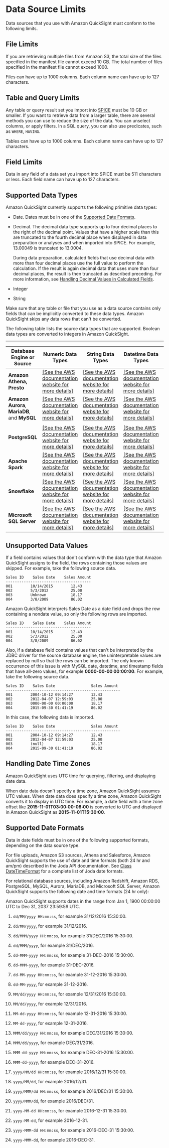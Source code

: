 # Data Source Limits<a name="data-source-limits"></a>

Data sources that you use with Amazon QuickSight must conform to the following limits\.

## File Limits<a name="file-limits"></a>

If you are retrieving multiple files from Amazon S3, the total size of the files specified in the manifest file cannot exceed 10 GB\. The total number of files specified in the manifest file cannot exceed 1000\. 

Files can have up to 1000 columns\. Each column name can have up to 127 characters\. 

## Table and Query Limits<a name="table-limits"></a>

Any table or query result set you import into [SPICE](welcome.md#spice) must be 10 GB or smaller\. If you want to retrieve data from a larger table, there are several methods you can use to reduce the size of the data\. You can unselect columns, or apply filters\. In a SQL query, you can also use predicates, such as `WHERE`, `HAVING`\.

Tables can have up to 1000 columns\. Each column name can have up to 127 characters\. 

## Field Limits<a name="field-limits"></a>

Data in any field of a data set you import into SPICE must be 511 characters or less\. Each field name can have up to 127 characters\.

## Supported Data Types<a name="supported-data-types"></a>

Amazon QuickSight currently supports the following primitive data types:
+ Date\. Dates must be in one of the [Supported Date Formats](#supported-date-formats)\.
+ Decimal\. The decimal data type supports up to four decimal places to the right of the decimal point\. Values that have a higher scale than this are truncated to the fourth decimal place when displayed in data preparation or analyses and when imported into SPICE\. For example, 13\.00049 is truncated to 13\.0004\.

  During data preparation, calculated fields that use decimal data with more than four decimal places use the full value to perform the calculation\. If the result is again decimal data that uses more than four decimal places, the result is then truncated as described preceding\. For more information, see [Handling Decimal Values in Calculated Fields](working-with-calculated-fields.md#handling-decimal-fields)\. 
+ Integer
+ String

Make sure that any table or file that you use as a data source contains only fields that can be implicitly converted to these data types\. Amazon QuickSight skips any data rows that can't be converted\. 

The following table lists the source data types that are supported\. Boolean data types are converted to integers in Amazon QuickSight\.


****  

| Database Engine or Source | Numeric Data Types | String Data Types | Datetime Data Types | Boolean Data Types | 
| --- | --- | --- | --- | --- | 
|   **Amazon Athena, Presto**  |  [\[See the AWS documentation website for more details\]](http://docs.aws.amazon.com/quicksight/latest/user/data-source-limits.html)  |  [\[See the AWS documentation website for more details\]](http://docs.aws.amazon.com/quicksight/latest/user/data-source-limits.html)  |  [\[See the AWS documentation website for more details\]](http://docs.aws.amazon.com/quicksight/latest/user/data-source-limits.html)  |  [\[See the AWS documentation website for more details\]](http://docs.aws.amazon.com/quicksight/latest/user/data-source-limits.html)  | 
|  **Amazon Aurora**, **MariaDB**, and **MySQL**  |  [\[See the AWS documentation website for more details\]](http://docs.aws.amazon.com/quicksight/latest/user/data-source-limits.html)  |  [\[See the AWS documentation website for more details\]](http://docs.aws.amazon.com/quicksight/latest/user/data-source-limits.html)  |  [\[See the AWS documentation website for more details\]](http://docs.aws.amazon.com/quicksight/latest/user/data-source-limits.html)  |  | 
|    |    |    |    |    | 
|   **PostgreSQL**   |  [\[See the AWS documentation website for more details\]](http://docs.aws.amazon.com/quicksight/latest/user/data-source-limits.html)  |  [\[See the AWS documentation website for more details\]](http://docs.aws.amazon.com/quicksight/latest/user/data-source-limits.html)  |  [\[See the AWS documentation website for more details\]](http://docs.aws.amazon.com/quicksight/latest/user/data-source-limits.html)  |  [\[See the AWS documentation website for more details\]](http://docs.aws.amazon.com/quicksight/latest/user/data-source-limits.html)  | 
|   **Apache Spark**  |  [\[See the AWS documentation website for more details\]](http://docs.aws.amazon.com/quicksight/latest/user/data-source-limits.html)  |  [\[See the AWS documentation website for more details\]](http://docs.aws.amazon.com/quicksight/latest/user/data-source-limits.html)  |  [\[See the AWS documentation website for more details\]](http://docs.aws.amazon.com/quicksight/latest/user/data-source-limits.html)  |  [\[See the AWS documentation website for more details\]](http://docs.aws.amazon.com/quicksight/latest/user/data-source-limits.html)  | 
|   **Snowflake**   |  [\[See the AWS documentation website for more details\]](http://docs.aws.amazon.com/quicksight/latest/user/data-source-limits.html)  |  [\[See the AWS documentation website for more details\]](http://docs.aws.amazon.com/quicksight/latest/user/data-source-limits.html)  |  [\[See the AWS documentation website for more details\]](http://docs.aws.amazon.com/quicksight/latest/user/data-source-limits.html)  |  [\[See the AWS documentation website for more details\]](http://docs.aws.amazon.com/quicksight/latest/user/data-source-limits.html)  | 
|   **Microsoft SQL Server**   |  [\[See the AWS documentation website for more details\]](http://docs.aws.amazon.com/quicksight/latest/user/data-source-limits.html)  |  [\[See the AWS documentation website for more details\]](http://docs.aws.amazon.com/quicksight/latest/user/data-source-limits.html)  |  [\[See the AWS documentation website for more details\]](http://docs.aws.amazon.com/quicksight/latest/user/data-source-limits.html)  |  [\[See the AWS documentation website for more details\]](http://docs.aws.amazon.com/quicksight/latest/user/data-source-limits.html)  | 

## Unsupported Data Values<a name="unsupported-data-values"></a>

If a field contains values that don't conform with the data type that Amazon QuickSight assigns to the field, the rows containing those values are skipped\. For example, take the following source data\.

```
Sales ID    Sales Date    Sales Amount
-------------------------------------- 
001        10/14/2015        12.43
002        5/3/2012          25.00
003        Unknown           18.17
004        3/8/2009          86.02
```

Amazon QuickSight interprets Sales Date as a date field and drops the row containing a nondate value, so only the following rows are imported\.

```
Sales ID    Sales Date    Sales Amount
-------------------------------------- 
001        10/14/2015        12.43
002        5/3/2012          25.00
004        3/8/2009          86.02
```

Also, if a database field contains values that can't be interpreted by the JDBC driver for the source database engine, the uninterpretable values are replaced by null so that the rows can be imported\. The only known occurrence of this issue is with MySQL date, datetime, and timestamp fields that have all\-zero values, for example **0000\-00\-00 00:00:00**\. For example, take the following source data\.

```
Sales ID    Sales Date                Sales Amount
--------------------------------------------------- 
001        2004-10-12 09:14:27        12.43
002        2012-04-07 12:59:03        25.00
003        0000-00-00 00:00:00        18.17
004        2015-09-30 01:41:19        86.02
```

In this case, the following data is imported\.

```
Sales ID    Sales Date                Sales Amount
--------------------------------------------------- 
001        2004-10-12 09:14:27        12.43
002        2012-04-07 12:59:03        25.00
003        (null)                     18.17
004        2015-09-30 01:41:19        86.02
```

## Handling Date Time Zones<a name="date-interpretation"></a>

Amazon QuickSight uses UTC time for querying, filtering, and displaying date data\.

When date data doesn't specify a time zone, Amazon QuickSight assumes UTC values\. When date data does specify a time zone, Amazon QuickSight converts it to display in UTC time\. For example, a date field with a time zone offset like **2015\-11\-01T03:00:00\-08:00** is converted to UTC and displayed in Amazon QuickSight as **2015\-11\-01T15:30:00**\.

## Supported Date Formats<a name="supported-date-formats"></a>

Data in date fields must be in one of the following supported formats, depending on the data source type\. 

For file uploads, Amazon S3 sources, Athena and Salesforce, Amazon QuickSight supports the use of date and time formats \(both 24 hr and am/pm\) described in the Joda API documentation\. See [Class DateTimeFormat](http://www.joda.org/joda-time/apidocs/org/joda/time/format/DateTimeFormat.html) for a complete list of Joda date formats\. 

For relational database sources, including Amazon Redshift, Amazon RDS, PostgreSQL, MySQL, Aurora, MariaDB, and Microsoft SQL Server, Amazon QuickSight supports the following date and time formats \(24 hr only\): 

Amazon QuickSight supports dates in the range from Jan 1, 1900 00:00:00 UTC to Dec 31, 2037 23:59:59 UTC\.

1.  `dd/MM/yyyy HH:mm:ss`, for example 31/12/2016 15:30:00\. 

1.  `dd/MM/yyyy`, for example 31/12/2016\. 

1.  `dd/MMM/yyyy HH:mm:ss`, for example 31/DEC/2016 15:30:00\. 

1.  `dd/MMM/yyyy`, for example 31/DEC/2016\. 

1.  `dd-MMM-yyyy HH:mm:ss`, for example 31\-DEC\-2016 15:30:00\. 

1.  `dd-MMM-yyyy`, for example 31\-DEC\-2016\. 

1.  `dd-MM-yyyy HH:mm:ss`, for example 31\-12\-2016 15:30:00\. 

1.  `dd-MM-yyyy`, for example 31\-12\-2016\. 

1.  `MM/dd/yyyy HH:mm:ss`, for example 12/31/2016 15:30:00\. 

1.  `MM/dd/yyyy`, for example 12/31/2016\. 

1.  `MM-dd-yyyy HH:mm:ss`, for example 12\-31\-2016 15:30:00\. 

1.  `MM-dd-yyyy`, for example 12\-31\-2016\. 

1.  `MMM/dd/yyyy HH:mm:ss`, for example DEC/31/2016 15:30:00\. 

1.  `MMM/dd/yyyy`, for example DEC/31/2016\. 

1.  `MMM-dd-yyyy HH:mm:ss`, for example DEC\-31\-2016 15:30:00\. 

1.  `MMM-dd-yyyy`, for example DEC\-31\-2016\. 

1.  `yyyy/MM/dd HH:mm:ss`, for example 2016/12/31 15:30:00\. 

1.  `yyyy/MM/dd`, for example 2016/12/31\. 

1.  `yyyy/MMM/dd HH:mm:ss`, for example 2016/DEC/31 15:30:00\. 

1.  `yyyy/MMM/dd`, for example 2016/DEC/31\. 

1.  `yyyy-MM-dd HH:mm:ss`, for example 2016\-12\-31 15:30:00\. 

1.  `yyyy-MM-dd`, for example 2016\-12\-31\. 

1.  `yyyy-MMM-dd HH:mm:ss`, for example 2016\-DEC\-31 15:30:00\. 

1.  `yyyy-MMM-dd`, for example 2016\-DEC\-31\. 